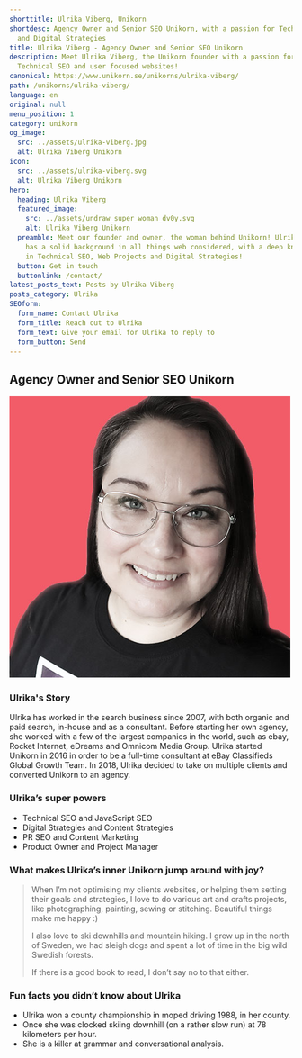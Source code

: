 ```yaml
---
shorttitle: Ulrika Viberg, Unikorn
shortdesc: Agency Owner and Senior SEO Unikorn, with a passion for Technical SEO
  and Digital Strategies
title: Ulrika Viberg - Agency Owner and Senior SEO Unikorn
description: Meet Ulrika Viberg, the Unikorn founder with a passion for
  Technical SEO and user focused websites!
canonical: https://www.unikorn.se/unikorns/ulrika-viberg/
path: /unikorns/ulrika-viberg/
language: en
original: null
menu_position: 1
category: unikorn
og_image:
  src: ../assets/ulrika-viberg.jpg
  alt: Ulrika Viberg Unikorn
icon:
  src: ../assets/ulrika-viberg.svg
  alt: Ulrika Viberg Unikorn
hero:
  heading: Ulrika Viberg
  featured_image:
    src: ../assets/undraw_super_woman_dv0y.svg
    alt: Ulrika Viberg Unikorn
  preamble: Meet our founder and owner, the woman behind Unikorn! Ulrika Viberg
    has a solid background in all things web considered, with a deep knowledge
    in Technical SEO, Web Projects and Digital Strategies!
  button: Get in touch
  buttonlink: /contact/
latest_posts_text: Posts by Ulrika Viberg
posts_category: Ulrika
SEOform:
  form_name: Contact Ulrika
  form_title: Reach out to Ulrika
  form_text: Give your email for Ulrika to reply to
  form_button: Send
---
```

## Agency Owner and Senior SEO Unikorn

![Ulrika Viberg, Founder of Unikorn](../assets/ulrika-viberg.jpg)

### Ulrika's Story

Ulrika has worked in the search business since 2007, with both organic and paid search, in-house and as a consultant. Before starting her own agency, she worked with a few of the largest companies in the world, such as ebay, Rocket Internet, eDreams and Omnicom Media Group. Ulrika started Unikorn in 2016 in order to be a full-time consultant at eBay Classifieds Global Growth Team. In 2018, Ulrika decided to take on multiple clients and converted Unikorn to an agency.

### Ulrika’s super powers

* Technical SEO and JavaScript SEO
* Digital Strategies and Content Strategies
* PR SEO and Content Marketing
* Product Owner and Project Manager

### What makes Ulrika’s inner Unikorn jump around with joy?

> When I’m not optimising my clients websites, or helping them setting their goals and strategies, I love to do various art and crafts projects, like photographing, painting, sewing or stitching. Beautiful things make me happy :)
>
> I also love to ski downhills and mountain hiking. I grew up in the north of Sweden, we had sleigh dogs and spent a lot of time in the big wild Swedish forests.
>
> If there is a good book to read, I don’t say no to that either.

### Fun facts you didn’t know about Ulrika

* Ulrika won a county championship in moped driving 1988, in her county.
* Once she was clocked skiing downhill (on a rather slow run) at 78 kilometers per hour.
* She is a killer at grammar and conversational analysis.